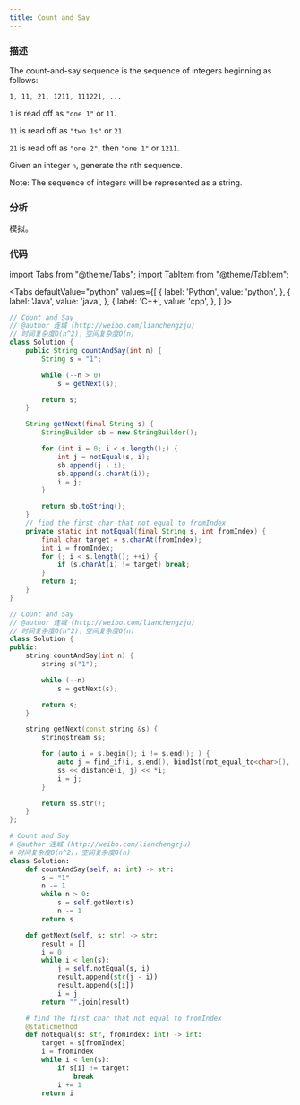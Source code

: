 ```yaml
---
title: Count and Say
---
```


### 描述

The count-and-say sequence is the sequence of integers beginning as follows:

```text
1, 11, 21, 1211, 111221, ...
```

`1` is read off as `"one 1"` or `11`.

`11` is read off as `"two 1s"` or `21`.

`21` is read off as `"one 2"`, then `"one 1"` or `1211`.

Given an integer `n`, generate the nth sequence.

Note: The sequence of integers will be represented as a string.

### 分析

模拟。

### 代码

import Tabs from "@theme/Tabs";
import TabItem from "@theme/TabItem";

<Tabs
defaultValue="python"
values={[
{ label: 'Python', value: 'python', },
{ label: 'Java', value: 'java', },
{ label: 'C++', value: 'cpp', },
]
}>
<TabItem value="java">

```java
// Count and Say
// @author 连城 (http://weibo.com/lianchengzju)
// 时间复杂度O(n^2)，空间复杂度O(n)
class Solution {
    public String countAndSay(int n) {
        String s = "1";

        while (--n > 0)
            s = getNext(s);

        return s;
    }

    String getNext(final String s) {
        StringBuilder sb = new StringBuilder();

        for (int i = 0; i < s.length();) {
            int j = notEqual(s, i);
            sb.append(j - i);
            sb.append(s.charAt(i));
            i = j;
        }

        return sb.toString();
    }
    // find the first char that not equal to fromIndex
    private static int notEqual(final String s, int fromIndex) {
        final char target = s.charAt(fromIndex);
        int i = fromIndex;
        for (; i < s.length(); ++i) {
            if (s.charAt(i) != target) break;
        }
        return i;
    }
}
```

</TabItem>
<TabItem value="cpp">

```cpp
// Count and Say
// @author 连城 (http://weibo.com/lianchengzju)
// 时间复杂度O(n^2)，空间复杂度O(n)
class Solution {
public:
    string countAndSay(int n) {
        string s("1");

        while (--n)
            s = getNext(s);

        return s;
    }

    string getNext(const string &s) {
        stringstream ss;

        for (auto i = s.begin(); i != s.end(); ) {
            auto j = find_if(i, s.end(), bind1st(not_equal_to<char>(), *i));
            ss << distance(i, j) << *i;
            i = j;
        }

        return ss.str();
    }
};
```

</TabItem>

<TabItem value="python">

```python
# Count and Say
# @author 连城 (http://weibo.com/lianchengzju)
# 时间复杂度O(n^2)，空间复杂度O(n)
class Solution:
    def countAndSay(self, n: int) -> str:
        s = "1"
        n -= 1
        while n > 0:
            s = self.getNext(s)
            n -= 1
        return s

    def getNext(self, s: str) -> str:
        result = []
        i = 0
        while i < len(s):
            j = self.notEqual(s, i)
            result.append(str(j - i))
            result.append(s[i])
            i = j
        return "".join(result)

    # find the first char that not equal to fromIndex
    @staticmethod
    def notEqual(s: str, fromIndex: int) -> int:
        target = s[fromIndex]
        i = fromIndex
        while i < len(s):
            if s[i] != target:
                break
            i += 1
        return i
```

</TabItem>
</Tabs>
